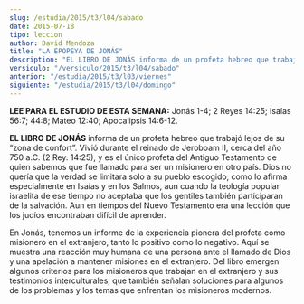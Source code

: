 ```yaml
---
slug: /estudia/2015/t3/l04/sabado
date: 2015-07-18
tipo: leccion
author: David Mendoza
title: "LA EPOPEYA DE JONÁS"
description: "EL LIBRO DE JONÁS informa de un profeta hebreo que trabajó lejos de su “zona  de confort”. Vivió durante el reinado de Jeroboam II, cerca del año 750 a.C.  (2 Rey. 14:25), y es el único profeta del Antiguo Testamento de quien sabemos  que fue llamado para ser un misionero..."
versiculo: "/versiculo/2015/t3/l04/sabado"
anterior: "/estudia/2015/t3/l03/viernes"
siguiente: "/estudia/2015/t3/l04/domingo"
---
```


**LEE PARA EL ESTUDIO DE ESTA SEMANA:** Jonás 1-4; 2 Reyes 14:25; Isaías 56:7; 44:8; Mateo 12:40; Apocalipsis 14:6-12.

**EL LIBRO DE JONÁS** informa de un profeta hebreo que trabajó lejos de su “zona de confort”. Vivió durante el reinado de Jeroboam II, cerca del año 750 a.C. (2 Rey. 14:25), y es el único profeta del Antiguo Testamento de quien sabemos que fue llamado para ser un misionero en otro país. Dios no quería que la verdad se limitara solo a su pueblo escogido, como lo afirma especialmente en Isaías y en los Salmos, aun cuando la teología popular israelita de ese tiempo no aceptaba que los gentiles también participaran de la salvación. Aun en tiempos del Nuevo Testamento era una lección que los judíos encontraban difícil de aprender.

En Jonás, tenemos un informe de la experiencia pionera del profeta como misionero en el extranjero, tanto lo positivo como lo negativo. Aquí se muestra una reacción muy humana de una persona ante el llamado de Dios y una apelación a mantener misiones en el extranjero. Del libro emergen algunos criterios para los misioneros que trabajan en el extranjero y sus testimonios interculturales, que también señalan soluciones para algunos de los problemas y los temas que enfrentan los misioneros modernos.
